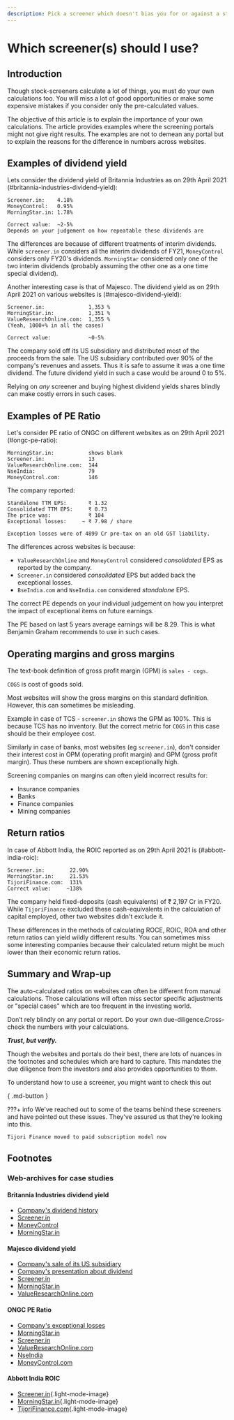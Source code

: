 ```yaml
---
description: Pick a screener which doesn't bias you for or against a stock. But you should compute the ratios yourself, from ARs, to understand the assumptions behind those computations.
---
```


# Which screener(s) should I use?

## Introduction

Though stock-screeners calculate a lot of things, you must do your own calculations too. You will miss a lot of good opportunities or make some expensive mistakes if you consider only the pre-calculated values.

The objective of this article is to explain the importance of your own calculations. The article provides examples where the screening portals might not give right results. The examples are not to demean any portal but to explain the reasons for the difference in numbers across websites.

## Examples of dividend yield

Lets consider the dividend yield of Britannia Industries as on 29th April 2021 (#britannia-industries-dividend-yield):

    Screener.in:    4.18%
    MoneyControl:   0.95%
    MorningStar.in: 1.78%

    Correct value:  ~2-5%
    Depends on your judgement on how repeatable these dividends are

The differences are because of different treatments of interim dividends. While `screener.in` considers all the interim dividends of FY21, `MoneyControl` considers only FY20's dividends. `MorningStar` considered only one of the two interim dividends (probably assuming the other one as a one time special dividend).

Another interesting case is that of Majesco. The dividend yield as on 29th April 2021 on various websites is (#majesco-dividend-yield):

    Screener.in:              1,353 %
    MorningStar.in:           1,351 %
    ValueResearchOnline.com:  1,355 %
    (Yeah, 1000+% in all the cases)

    Correct value:            ~0-5%

The company sold off its US subsidiary and distributed most of the proceeds from the sale. The US subsidiary contributed over 90% of the company's revenues and assets. Thus it is safe to assume it was a one time dividend. The future dividend yield in such a case would be around 0 to 5%.

Relying on *any* screener and buying highest dividend yields shares blindly can make costly errors in such cases.

## Examples of PE Ratio

Let's consider PE ratio of ONGC on different websites as on 29th April 2021 (#ongc-pe-ratio):

    MorningStar.in:           shows blank
    Screener.in:              13
    ValueResearchOnline.com:  144
    NseIndia:                 79
    MoneyControl.com:         146

The company reported:

    Standalone TTM EPS:       ₹ 1.32
    Consolidated TTM EPS:     ₹ 0.73
    The price was:            ₹ 104
    Exceptional losses:     ~ ₹ 7.98 / share

    Exception losses were of 4899 Cr pre-tax on an old GST liability.

The differences across websites is because:

-   `ValueResearchOnline` and `MoneyControl` considered *consolidated* EPS as reported by the company.
-   `Screener.in` considered *consolidated* EPS but added back the exceptional losses.
-   `BseIndia.com` and `NseIndia.com` considered *standalone* EPS.

The correct PE depends on your individual judgement on how you interpret the impact of exceptional items on future earnings.

The PE based on last 5 years average earnings will be 8.29. This is what Benjamin Graham recommends to use in such cases.

## Operating margins and gross margins

The text-book definition of gross profit margin (GPM) is `sales - cogs`.

`COGS` is cost of goods sold.

Most websites will show the gross margins on this standard definition. However, this can sometimes be misleading.

Example in case of TCS - `screener.in` shows the GPM as 100%. This is because TCS has no inventory. But the correct metric for `COGS` in this case should be their employee cost.

Similarly in case of banks, most websites (eg `screener.in`), don't consider their interest cost in OPM (operating profit margin) and GPM (gross profit margin). Thus these numbers are shown exceptionally high.

Screening companies on margins can often yield incorrect results for:

-   Insurance companies
-   Banks
-   Finance companies
-   Mining companies

## Return ratios

In case of Abbott India, the ROIC reported as on 29th April 2021 is (#abbott-india-roic):

    Screener.in:        22.90%
    MorningStar.in:     21.53%
    TijoriFinance.com:  131%
    Correct value:     ~138%

The company held fixed-deposits (cash equivalents) of ₹ 2,197 Cr in FY20. While `TijoriFinance` excluded these cash-equivalents in the calculation of capital employed, other two websites didn't exclude it.

These differences in the methods of calculating ROCE, ROIC, ROA and other return ratios can yield wildly different results. You can sometimes miss some interesting companies because their calculated return might be much lower than their economic return ratios.

## Summary and Wrap-up

The auto-calculated ratios on websites can often be different from manual calculations. Those calculations will often miss sector specific adjustments or "special cases" which are too frequent in the investing world.

Don’t rely blindly on any portal or report. Do your own due-diligence.Cross-check the numbers with your calculations.

***Trust, but verify.***

Though the websites and portals do their best, there are lots of nuances in the footnotes and schedules which are hard to capture. This mandates the due diligence from the investors and also provides opportunities to them.

To understand how to use a screener, you might want to check this out

[](../../stocks/using-screeners.md){ .md-button }

???+ info
    We've reached out to some of the teams behind these screeners and have pointed out these issues. They've assured us that they're looking into this.
    
    Tijori Finance moved to paid subscription model now

## Footnotes

### Web-archives for case studies

#### Britannia Industries dividend yield

-   [Company's dividend history](https://github.com/indiainvestments/content/tree/580d58f1c585b33003c38a56fc5f88ebde23fd10/.gitbook/assets/britannia-bseindia.png)
-   [Screener.in](https://web.archive.org/web/20210430170137/https://www.screener.in/company/BRITANNIA/consolidated/)
-   [MoneyControl](https://web.archive.org/web/20210430170457/https://www.moneycontrol.com/india/stockpricequote/food-processing/britanniaindustries/BI)
-   [MorningStar.in](https://github.com/indiainvestments/content/tree/580d58f1c585b33003c38a56fc5f88ebde23fd10/.gitbook/assets/britannia-morningstar.png)

#### Majesco dividend yield

-   [Company's sale of its US subsidiary](https://www.business-standard.com/article/markets/majesco-hits-upper-circuit-on-board-nod-to-sell-us-arm-mastek-surges-20-120072100526_1.html)
-   [Company's presentation about dividend](https://www.bseindia.com/xml-data/corpfiling/AttachHis/ff82752d-3368-4413-8c00-7238c5dc17d3.pdf)
-   [Screener.in](https://web.archive.org/web/20210430172013/https://www.screener.in/company/MAJESCO/consolidated/)
-   [MorningStar.in](https://github.com/indiainvestments/content/tree/580d58f1c585b33003c38a56fc5f88ebde23fd10/.gitbook/assets/majesco-morningstar.png)
-   [ValueResearchOnline.com](https://github.com/indiainvestments/content/tree/580d58f1c585b33003c38a56fc5f88ebde23fd10/.gitbook/assets/majesco-vro.png)

#### ONGC PE Ratio

-   [Company's exceptional losses](https://www.bseindia.com/xml-data/corpfiling/AttachHis/eef5c229-4190-43f2-8ac7-31092008db57.pdf#page=7)
-   [MorningStar.in](https://github.com/indiainvestments/content/tree/580d58f1c585b33003c38a56fc5f88ebde23fd10/.gitbook/assets/ongc-morningstar.png)
-   [Screener.in](https://web.archive.org/web/20210430172013/https://www.screener.in/company/MAJESCO/consolidated/)
-   [ValueResearchOnline.com](https://github.com/indiainvestments/content/tree/580d58f1c585b33003c38a56fc5f88ebde23fd10/.gitbook/assets/ongc-vro.png)
-   [NseIndia](https://github.com/indiainvestments/content/tree/580d58f1c585b33003c38a56fc5f88ebde23fd10/.gitbook/assets/ongc-nseindia.png)
-   [MoneyControl.com](https://github.com/indiainvestments/content/tree/580d58f1c585b33003c38a56fc5f88ebde23fd10/.gitbook/assets/ongc-moneycontrol.png)

#### Abbott India ROIC

-   [Screener.in](https://github.com/indiainvestments/content/tree/580d58f1c585b33003c38a56fc5f88ebde23fd10/.gitbook/assets/screener-roic-light.png){.light-mode-image}
-   [MorningStar.in](https://github.com/indiainvestments/content/tree/580d58f1c585b33003c38a56fc5f88ebde23fd10/.gitbook/assets/morningstar-roic-light.png){.light-mode-image}
-   [TijoriFinance.com](https://github.com/indiainvestments/content/tree/580d58f1c585b33003c38a56fc5f88ebde23fd10/.gitbook/assets/tijori-roic-light.png){.light-mode-image}
